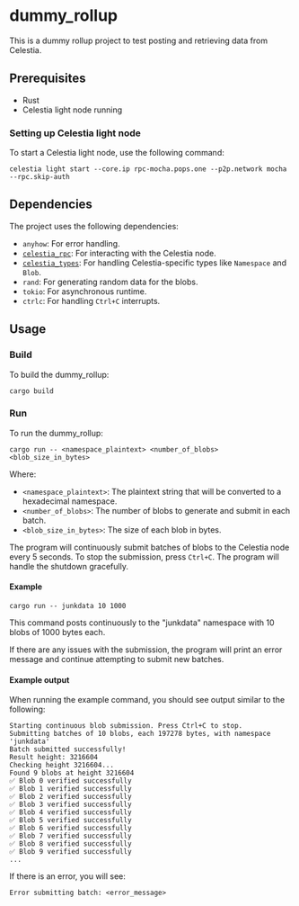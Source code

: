 # dummy_rollup

This is a dummy rollup project to test posting and retrieving data from Celestia.

## Prerequisites

- Rust
- Celestia light node running

### Setting up Celestia light node

To start a Celestia light node, use the following command:

```shell
celestia light start --core.ip rpc-mocha.pops.one --p2p.network mocha --rpc.skip-auth
```

## Dependencies

The project uses the following dependencies:

- `anyhow`: For error handling.
- [`celestia_rpc`](https://crates.io/crates/celestia-rpc): For interacting with the Celestia node.
- [`celestia_types`](https://crates.io/crates/celestia-types): For handling Celestia-specific types like `Namespace` and `Blob`.
- `rand`: For generating random data for the blobs.
- `tokio`: For asynchronous runtime.
- `ctrlc`: For handling `Ctrl+C` interrupts.

## Usage

### Build

To build the dummy_rollup:

```shell
cargo build
```

### Run

To run the dummy_rollup:

```shell
cargo run -- <namespace_plaintext> <number_of_blobs> <blob_size_in_bytes>
```

Where:
- `<namespace_plaintext>`: The plaintext string that will be converted to a hexadecimal namespace.
- `<number_of_blobs>`: The number of blobs to generate and submit in each batch.
- `<blob_size_in_bytes>`: The size of each blob in bytes.

The program will continuously submit batches of blobs to the Celestia node every 5 seconds. To stop the submission, press `Ctrl+C`. The program will handle the shutdown gracefully.

#### Example

```shell
cargo run -- junkdata 10 1000
```

This command posts continuously to the "junkdata" namespace with 10 blobs of 1000 bytes each.

If there are any issues with the submission, the program will print an error message and continue attempting to submit new batches.

#### Example output

When running the example command, you should see output similar to the following:

```
Starting continuous blob submission. Press Ctrl+C to stop.
Submitting batches of 10 blobs, each 197278 bytes, with namespace 'junkdata'
Batch submitted successfully!
Result height: 3216604
Checking height 3216604...
Found 9 blobs at height 3216604
✅ Blob 0 verified successfully
✅ Blob 1 verified successfully
✅ Blob 2 verified successfully
✅ Blob 3 verified successfully
✅ Blob 4 verified successfully
✅ Blob 5 verified successfully
✅ Blob 6 verified successfully
✅ Blob 7 verified successfully
✅ Blob 8 verified successfully
✅ Blob 9 verified successfully
...
```

If there is an error, you will see:

```
Error submitting batch: <error_message>
```
